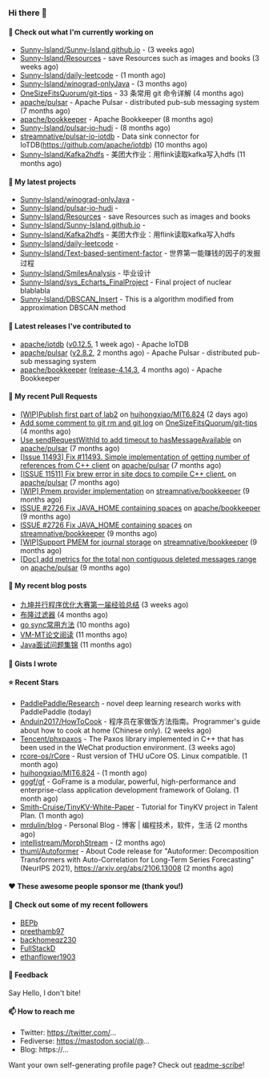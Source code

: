 ### Hi there 👋

#### 👷 Check out what I'm currently working on

- [Sunny-Island/Sunny-Island.github.io](https://github.com/Sunny-Island/Sunny-Island.github.io) -  (3 weeks ago)
- [Sunny-Island/Resources](https://github.com/Sunny-Island/Resources) - save Resources such as images and books (3 weeks ago)
- [Sunny-Island/daily-leetcode](https://github.com/Sunny-Island/daily-leetcode) -  (1 month ago)
- [Sunny-Island/winograd-onlyJava](https://github.com/Sunny-Island/winograd-onlyJava) -  (3 months ago)
- [OneSizeFitsQuorum/git-tips](https://github.com/OneSizeFitsQuorum/git-tips) - 33 条常用 git 命令详解 (4 months ago)
- [apache/pulsar](https://github.com/apache/pulsar) - Apache Pulsar - distributed pub-sub messaging system (7 months ago)
- [apache/bookkeeper](https://github.com/apache/bookkeeper) - Apache Bookkeeper (8 months ago)
- [Sunny-Island/pulsar-io-hudi](https://github.com/Sunny-Island/pulsar-io-hudi) -  (8 months ago)
- [streamnative/pulsar-io-iotdb](https://github.com/streamnative/pulsar-io-iotdb) - Data sink connector for IoTDB(https://github.com/apache/iotdb) (10 months ago)
- [Sunny-Island/Kafka2hdfs](https://github.com/Sunny-Island/Kafka2hdfs) - 美团大作业：用flink读取kafka写入hdfs (11 months ago)

#### 🌱 My latest projects

- [Sunny-Island/winograd-onlyJava](https://github.com/Sunny-Island/winograd-onlyJava) - 
- [Sunny-Island/pulsar-io-hudi](https://github.com/Sunny-Island/pulsar-io-hudi) - 
- [Sunny-Island/Resources](https://github.com/Sunny-Island/Resources) - save Resources such as images and books
- [Sunny-Island/Sunny-Island.github.io](https://github.com/Sunny-Island/Sunny-Island.github.io) - 
- [Sunny-Island/Kafka2hdfs](https://github.com/Sunny-Island/Kafka2hdfs) - 美团大作业：用flink读取kafka写入hdfs
- [Sunny-Island/daily-leetcode](https://github.com/Sunny-Island/daily-leetcode) - 
- [Sunny-Island/Text-based-sentiment-factor](https://github.com/Sunny-Island/Text-based-sentiment-factor) - 世界第一能赚钱的因子的发掘过程
- [Sunny-Island/SmilesAnalysis](https://github.com/Sunny-Island/SmilesAnalysis) - 毕业设计
- [Sunny-Island/sys_Echarts_FinalProject](https://github.com/Sunny-Island/sys_Echarts_FinalProject) - Final project of nuclear blablabla
- [Sunny-Island/DBSCAN_Insert](https://github.com/Sunny-Island/DBSCAN_Insert) - This is a algorithm modified from approximation DBSCAN method

#### 🔭 Latest releases I've contributed to

- [apache/iotdb](https://github.com/apache/iotdb) ([v0.12.5](https://github.com/apache/iotdb/releases/tag/v0.12.5), 1 week ago) - Apache IoTDB
- [apache/pulsar](https://github.com/apache/pulsar) ([v2.8.2](https://github.com/apache/pulsar/releases/tag/v2.8.2), 2 months ago) - Apache Pulsar - distributed pub-sub messaging system
- [apache/bookkeeper](https://github.com/apache/bookkeeper) ([release-4.14.3](https://github.com/apache/bookkeeper/releases/tag/release-4.14.3), 4 months ago) - Apache Bookkeeper

#### 🔨 My recent Pull Requests

- [(WIP)Publish first part of lab2](https://github.com/huihongxiao/MIT6.824/pull/2) on [huihongxiao/MIT6.824](https://github.com/huihongxiao/MIT6.824) (2 days ago)
- [Add some comment to git rm and git log](https://github.com/OneSizeFitsQuorum/git-tips/pull/2) on [OneSizeFitsQuorum/git-tips](https://github.com/OneSizeFitsQuorum/git-tips) (4 months ago)
- [Use sendRequestWithId to add timeout to hasMessageAvailable](https://github.com/apache/pulsar/pull/11600) on [apache/pulsar](https://github.com/apache/pulsar) (7 months ago)
- [[Issue 11493] Fix #11493. Simple implementation of getting number of references from C&#43;&#43; client](https://github.com/apache/pulsar/pull/11535) on [apache/pulsar](https://github.com/apache/pulsar) (7 months ago)
- [[ISSUE 11511] Fix brew error in site docs to compile C&#43;&#43; client.](https://github.com/apache/pulsar/pull/11512) on [apache/pulsar](https://github.com/apache/pulsar) (7 months ago)
- [[WIP] Pmem provider implementation](https://github.com/streamnative/bookkeeper/pull/384) on [streamnative/bookkeeper](https://github.com/streamnative/bookkeeper) (9 months ago)
- [ISSUE #2726 Fix JAVA_HOME containing spaces](https://github.com/apache/bookkeeper/pull/2727) on [apache/bookkeeper](https://github.com/apache/bookkeeper) (9 months ago)
- [ISSUE #2726 Fix JAVA_HOME containing spaces](https://github.com/streamnative/bookkeeper/pull/373) on [streamnative/bookkeeper](https://github.com/streamnative/bookkeeper) (9 months ago)
- [[WIP]Support PMEM for journal storage](https://github.com/streamnative/bookkeeper/pull/370) on [streamnative/bookkeeper](https://github.com/streamnative/bookkeeper) (9 months ago)
- [[Doc] add metrics for the total non contiguous deleted messages range](https://github.com/apache/pulsar/pull/10663) on [apache/pulsar](https://github.com/apache/pulsar) (9 months ago)

#### 📜 My recent blog posts

- [九坤并行程序优化大赛第一届经验总结](https://zhaojiabei.ink/2022/02/21/%E4%B9%9D%E5%9D%A4%E5%B9%B6%E8%A1%8C%E7%A8%8B%E5%BA%8F%E4%BC%98%E5%8C%96%E5%A4%A7%E8%B5%9B%E7%AC%AC%E4%B8%80%E5%B1%8A%E7%BB%8F%E9%AA%8C%E6%80%BB%E7%BB%93/) (3 weeks ago)
- [布隆过滤器](https://zhaojiabei.ink/2021/10/18/%E5%B8%83%E9%9A%86%E8%BF%87%E6%BB%A4%E5%99%A8/) (4 months ago)
- [go sync常用方法](https://zhaojiabei.ink/2021/04/24/go-sync%E5%B8%B8%E7%94%A8%E6%96%B9%E6%B3%95/) (10 months ago)
- [VM-MT论文阅读](https://zhaojiabei.ink/2021/04/20/VM-MT%E8%AE%BA%E6%96%87%E9%98%85%E8%AF%BB/) (11 months ago)
- [Java面试问题集锦](https://zhaojiabei.ink/2021/04/14/Java%E9%9D%A2%E8%AF%95%E9%97%AE%E9%A2%98%E9%9B%86%E9%94%A6/) (11 months ago)

#### 📓 Gists I wrote


#### ⭐ Recent Stars

- [PaddlePaddle/Research](https://github.com/PaddlePaddle/Research) - novel deep learning research works with PaddlePaddle (today)
- [Anduin2017/HowToCook](https://github.com/Anduin2017/HowToCook) - 程序员在家做饭方法指南。Programmer&#39;s guide about how to cook at home (Chinese only). (2 weeks ago)
- [Tencent/phxpaxos](https://github.com/Tencent/phxpaxos) - The Paxos library implemented in C&#43;&#43; that has been used in the WeChat production environment. (3 weeks ago)
- [rcore-os/rCore](https://github.com/rcore-os/rCore) - Rust version of THU uCore OS. Linux compatible. (1 month ago)
- [huihongxiao/MIT6.824](https://github.com/huihongxiao/MIT6.824) -  (1 month ago)
- [gogf/gf](https://github.com/gogf/gf) - GoFrame is a modular, powerful, high-performance and enterprise-class application development framework of Golang.  (1 month ago)
- [Smith-Cruise/TinyKV-White-Paper](https://github.com/Smith-Cruise/TinyKV-White-Paper) - Tutorial for TinyKV project in Talent Plan. (1 month ago)
- [mrdulin/blog](https://github.com/mrdulin/blog) - Personal Blog - 博客 | 编程技术，软件，生活 (2 months ago)
- [intellistream/MorphStream](https://github.com/intellistream/MorphStream) -  (2 months ago)
- [thuml/Autoformer](https://github.com/thuml/Autoformer) - About Code release for &#34;Autoformer: Decomposition Transformers with Auto-Correlation for Long-Term Series Forecasting&#34; (NeurIPS 2021), https://arxiv.org/abs/2106.13008 (2 months ago)

#### ❤️ These awesome people sponsor me (thank you!)


#### 👯 Check out some of my recent followers

- [BEPb](https://github.com/BEPb)
- [preethamb97](https://github.com/preethamb97)
- [backhomeqz230](https://github.com/backhomeqz230)
- [FullStackD](https://github.com/FullStackD)
- [ethanflower1903](https://github.com/ethanflower1903)

#### 💬 Feedback

Say Hello, I don't bite!

#### 📫 How to reach me

- Twitter: https://twitter.com/...
- Fediverse: https://mastodon.social/@...
- Blog: https://...

Want your own self-generating profile page? Check out [readme-scribe](https://github.com/muesli/readme-scribe)!
